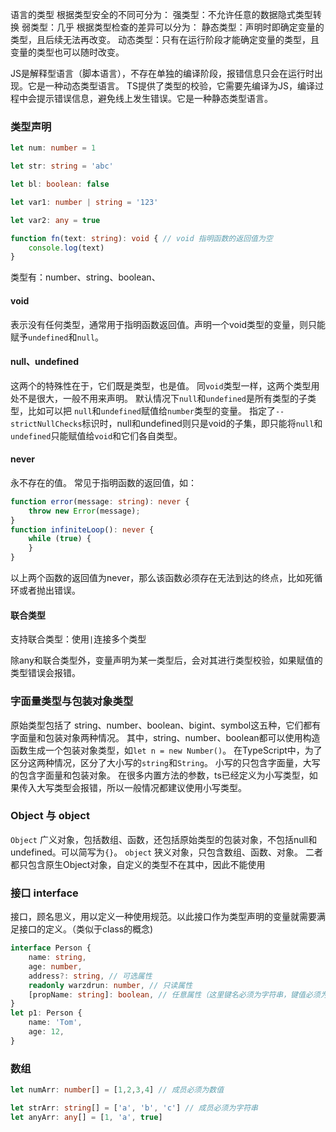 语言的类型
根据类型安全的不同可分为：
强类型：不允许任意的数据隐式类型转换
弱类型：几乎
根据类型检查的差异可以分为：
静态类型：声明时即确定变量的类型，且后续无法再改变。
动态类型：只有在运行阶段才能确定变量的类型，且变量的类型也可以随时改变。

JS是解释型语言（脚本语言），不存在单独的编译阶段，报错信息只会在运行时出现。它是一种动态类型语言。
TS提供了类型的校验，它需要先编译为JS，编译过程中会提示错误信息，避免线上发生错误。它是一种静态类型语言。

### 类型声明
```ts
let num: number = 1

let str: string = 'abc'

let bl: boolean: false

let var1: number | string = '123'

let var2: any = true

function fn(text: string): void { // void 指明函数的返回值为空
	console.log(text)
}
```
类型有：number、string、boolean、
#### void
表示没有任何类型，通常用于指明函数返回值。声明一个void类型的变量，则只能赋予`undefined`和`null`。
#### null、undefined
这两个的特殊性在于，它们既是类型，也是值。
同`void`类型一样，这两个类型用处不是很大，一般不用来声明。
默认情况下`null`和`undefined`是所有类型的子类型，比如可以把 `null`和`undefined`赋值给`number`类型的变量。
指定了`--strictNullChecks`标识时，null和undefined则只是void的子集，即只能将`null`和`undefined`只能赋值给`void`和它们各自类型。
#### never
永不存在的值。
常见于指明函数的返回值，如：
```ts
function error(message: string): never {
	throw new Error(message);
}
function infiniteLoop(): never {
	while (true) {
	}
}
```
以上两个函数的返回值为never，那么该函数必须存在无法到达的终点，比如死循环或者抛出错误。

#### 联合类型
支持联合类型：使用`|`连接多个类型

除any和联合类型外，变量声明为某一类型后，会对其进行类型校验，如果赋值的类型错误会报错。
### 字面量类型与包装对象类型
原始类型包括了 string、number、boolean、bigint、symbol这五种，它们都有字面量和包装对象两种情况。
其中，string、number、boolean都可以使用构造函数生成一个包装对象类型，如`let n = new Number()`。
在TypeScript中，为了区分这两种情况，区分了大小写的`string`和`String`。
小写的只包含字面量，大写的包含字面量和包装对象。
在很多内置方法的参数，ts已经定义为小写类型，如果传入大写类型会报错，所以一般情况都建议使用小写类型。
### Object 与 object
`Object` 广义对象，包括数组、函数，还包括原始类型的包装对象，不包括null和undefined。可以简写为`{}`。
`object` 狭义对象，只包含数组、函数、对象。
二者都只包含原生Object对象，自定义的类型不在其中，因此不能使用
### 接口 interface
接口，顾名思义，用以定义一种使用规范。以此接口作为类型声明的变量就需要满足接口的定义。（类似于class的概念)
```ts
interface Person {
	name: string,
	age: number,
	address?: string, // 可选属性
	readonly warzdrun: number, // 只读属性
	[propName: string]: boolean, // 任意属性（这里键名必须为字符串，键值必须为布尔
}
let p1: Person {
	name: 'Tom',
	age: 12,
}
```
### 数组
```ts
let numArr: number[] = [1,2,3,4] // 成员必须为数值

let strArr: string[] = ['a', 'b', 'c'] // 成员必须为字符串
let anyArr: any[] = [1, 'a', true]

```